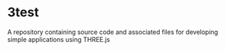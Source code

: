 # 3test
A repository containing source code and associated files for developing simple applications using THREE.js
